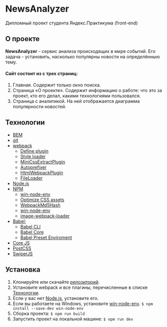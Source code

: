 # NewsAnalyzer
Дипломный проект студента Яндекс.Практикума (front-end)

## О проекте
__NewsAnalyzer__ - сервис анализа происходящих в мире событий. Его задача - установить, насколько популярны новости на определённыю тему.
#### Сайт состоит из с трех страниц:
1. Главная. Содержит только окно поиска.
2. Страница «О проекте». Содержит информацию о работе: что это за проект, кто его делал, какими технологиями пользовался.
3. Страница с аналитикой. На ней отображается диаграмма популярности новостей.

## Технологии
- [BEM](https://en.bem.info/)
- [git](https://git-scm.com/)
- [webpack](https://webpack.js.org/)
    - [Define plugin](https://webpack.js.org/plugins/define-plugin/)
    - [Style loader](https://github.com/webpack-contrib/style-loader)
    - [MiniCssExtractPlugin](https://webpack.js.org/plugins/mini-css-extract-plugin/)
    - [Autoprefixer](https://github.com/postcss/autoprefixer#webpack)
    - [HtmlWebpackPlugin](https://webpack.js.org/plugins/html-webpack-plugin/)
    - [FileLoader](https://github.com/webpack-contrib/file-loader)
- [Node.js](https://nodejs.org/en/)
- [NPM](https://www.npmjs.com/)
    - [win-node-env](https://www.npmjs.com/package/win-node-env)
    - [Optimize CSS assets](https://www.npmjs.com/package/optimize-css-assets-webpack-plugin)
    - [WebpackMd5Hash](https://www.npmjs.com/package/webpack-md5-hash)
    - [win-node-env](https://www.npmjs.com/package/win-node-env)
    - [image-webpack-loader](https://www.npmjs.com/package/image-webpack-loader)
- [Babel](https://babeljs.io);
    - [Babel CLI](https://babeljs.io/docs/en/babel-cli#docsNav)
    - [Babel Core](https://babeljs.io/docs/en/babel-core)
    - [Babel Preset Enviroment](https://babeljs.io/docs/en/babel-preset-env#docsNav)
- [Core JS](https://github.com/zloirock/core-js)
- [PostCSS](https://postcss.org/)
- [SwiperJS](https://swiperjs.com/)

## Установка
1. Клонируйте или скачайте [репозиторий](https://github.com/MaxSavostyanov/NewsAnalyzer).
2. Установите webpack и все плагины, перечисленные в списке [Технологии](#Технологии).
3. Если у вас нет [Node.js](https://nodejs.org/en/), установите его.
4. Если вы работаете на Windows, установите [win-node-env](https://www.npmjs.com/package/win-node-env).
    `$ npm install --save-dev win-node-env`
5. Сборка проекта:
    `$ npm run build`
6. Запустить проект на локальной машине:
    `$ npm run dev`

